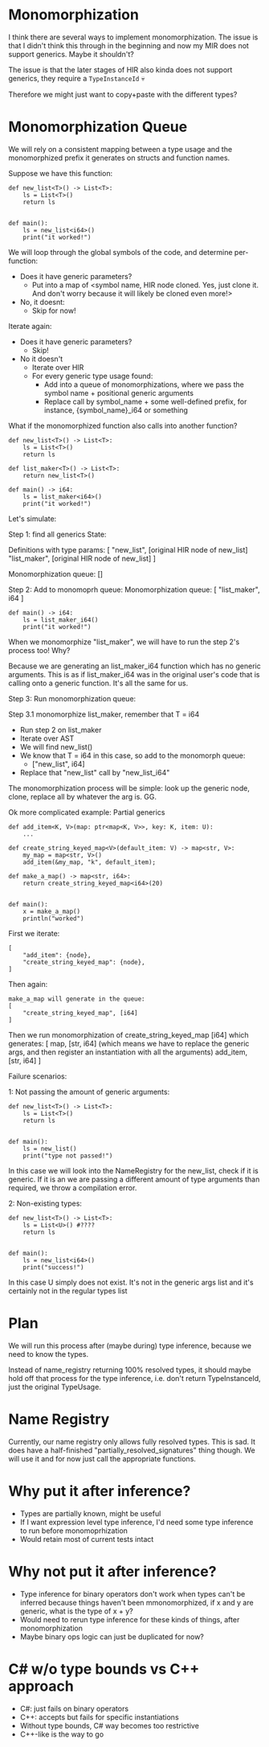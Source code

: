 Monomorphization
================

I think there are several ways to implement monomorphization. The issue is that I didn't think this through in the beginning
and now my MIR does not support generics. Maybe it shouldn't?

The issue is that the later stages of HIR also kinda does not support generics, they require a `TypeInstanceId` 💀

Therefore we might just want to copy+paste with the different types?


Monomorphization Queue
======================


We will rely on a consistent mapping between a type usage and the monomorphized prefix it generates on structs and function names.

Suppose we have this function:


    def new_list<T>() -> List<T>:
        ls = List<T>()
        return ls


    def main():
        ls = new_list<i64>()
        print("it worked!")


We will loop through the global symbols of the code, and determine per-function:

 - Does it have generic parameters?
   - Put into a map of <symbol name, HIR node cloned. Yes, just clone it. And don't worry because it will likely be cloned even more!>
 - No, it doesnt:
   - Skip for now!

Iterate again:
 - Does it have generic parameters?
   - Skip!
 - No it doesn't
   - Iterate over HIR
   - For every generic type usage found:
     - Add into a queue of monomorphizations, where we pass the symbol name + positional generic arguments
     - Replace call by symbol_name + some well-defined prefix, for instance, {symbol_name}_i64 or something


What if the monomorphized function also calls into another function?


    def new_list<T>() -> List<T>:
        ls = List<T>()
        return ls

    def list_maker<T>() -> List<T>:
        return new_list<T>()

    def main() -> i64:
        ls = list_maker<i64>()
        print("it worked!")



Let's simulate:

Step 1: find all generics
State:

Definitions with type params: [
    "new_list", [original HIR node of new_list]
    "list_maker", [original HIR node of new_list]
]

Monomorphization queue: []

Step 2: Add to monomoprh queue:
Monomorphization queue: [
    "list_maker", i64
]

    def main() -> i64:
        ls = list_maker_i64()
        print("it worked!")

When we monomorphize "list_maker", we will have to run the step 2's process too! Why?

Because we are generating an list_maker_i64 function which has no generic arguments. This is as if list_maker_i64 was in the original user's code
that is calling onto a generic function. It's all the same for us.

Step 3: Run monomorphization queue:

Step 3.1 monomorphize list_maker, remember that T = i64
 - Run step 2 on list_maker
 - Iterate over AST
 - We will find new_list<T>()
 - We know that T = i64 in this case, so add to the monomorph queue:
   - ["new_list", i64]
 - Replace that "new_list" call by "new_list_i64"


The monomorphization process will be simple: look up the generic node, clone, replace all <T> by whatever the arg is. GG.




Ok more complicated example: Partial generics

    def add_item<K, V>(map: ptr<map<K, V>>, key: K, item: U):
        ...

    def create_string_keyed_map<V>(default_item: V) -> map<str, V>:
        my_map = map<str, V>()
        add_item(&my_map, "k", default_item);

    def make_a_map() -> map<str, i64>:
        return create_string_keyed_map<i64>(20)


    def main():
        x = make_a_map()
        println("worked")

First we iterate:

    [
        "add_item": {node},
        "create_string_keyed_map": {node},
    ]

Then again:

    make_a_map will generate in the queue:
    [
        "create_string_keyed_map", [i64]
    ]

Then we run monomorphization of create_string_keyed_map [i64] which generates:
    [
        map, [str, i64] (which means we have to replace the generic args, and then register an instantiation with all the arguments)
        add_item, [str, i64]
    ]


Failure scenarios:

1: Not passing the amount of generic arguments:

    def new_list<T>() -> List<T>:
        ls = List<T>()
        return ls


    def main():
        ls = new_list()
        print("type not passed!")

In this case we will look into the NameRegistry for the new_list, check if it is generic. If it is an we are passing a different amount of type arguments
than required, we throw a compilation error.

2: Non-existing types:

    def new_list<T>() -> List<T>:
        ls = List<U>() #????
        return ls


    def main():
        ls = new_list<i64>()
        print("success!")

In this case U simply does not exist. It's not in the generic args list and it's certainly not in the regular types list


# Plan

We will run this process after (maybe during) type inference, because we need to know the types.

Instead of name_registry returning 100% resolved types, it should maybe hold off that process for the type inference, i.e. don't return TypeInstanceId, just the original TypeUsage.



# Name Registry

Currently, our name registry only allows fully resolved types. This is sad. It does have a half-finished "partially_resolved_signatures" thing though.
We will use it and for now just call the appropriate functions.


# Why put it after inference?

 - Types are partially known, might be useful
 - If I want expression level type inference, I'd need some type inference to run before monomoprhization
 - Would retain most of current tests intact

# Why not put it after inference?

 - Type inference for binary operators don't work when types can't be inferred because things haven't been mmonomorphized, if x and y are generic, what is the type of x + y?
 - Would need to rerun type inference for these kinds of things, after monomorphization
  - Maybe binary ops logic can just be duplicated for now?

# C# w/o type bounds vs C++ approach

 - C#: just fails on binary operators
 - C++: accepts but fails for specific instantiations
 - Without type bounds, C# way becomes too restrictive
 - C++-like is the way to go
